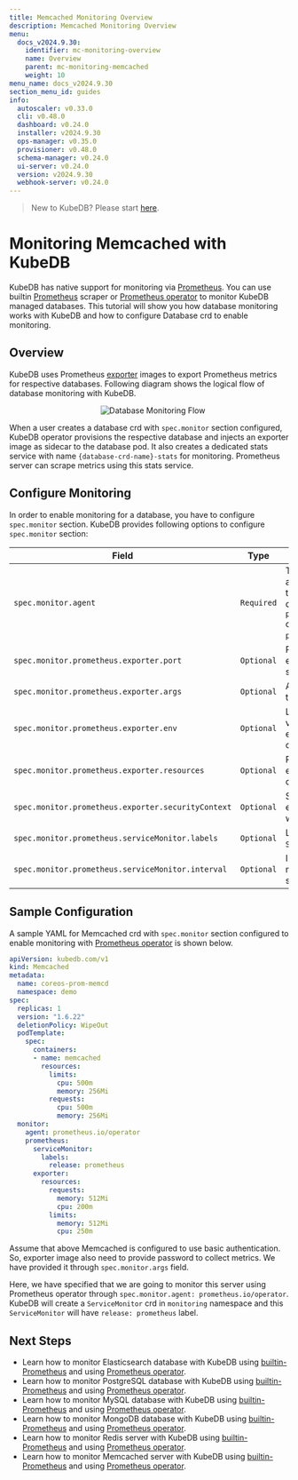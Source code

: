 ```yaml
---
title: Memcached Monitoring Overview
description: Memcached Monitoring Overview
menu:
  docs_v2024.9.30:
    identifier: mc-monitoring-overview
    name: Overview
    parent: mc-monitoring-memcached
    weight: 10
menu_name: docs_v2024.9.30
section_menu_id: guides
info:
  autoscaler: v0.33.0
  cli: v0.48.0
  dashboard: v0.24.0
  installer: v2024.9.30
  ops-manager: v0.35.0
  provisioner: v0.48.0
  schema-manager: v0.24.0
  ui-server: v0.24.0
  version: v2024.9.30
  webhook-server: v0.24.0
---
```


> New to KubeDB? Please start [here](/docs/v2024.9.30/README).

# Monitoring Memcached with KubeDB

KubeDB has native support for monitoring via [Prometheus](https://prometheus.io/). You can use builtin [Prometheus](https://github.com/prometheus/prometheus) scraper or [Prometheus operator](https://github.com/prometheus-operator/prometheus-operator) to monitor KubeDB managed databases. This tutorial will show you how database monitoring works with KubeDB and how to configure Database crd to enable monitoring.

## Overview

KubeDB uses Prometheus [exporter](https://prometheus.io/docs/instrumenting/exporters/#databases) images to export Prometheus metrics for respective databases. Following diagram shows the logical flow of database monitoring with KubeDB.

<p align="center">
  <img alt="Database Monitoring Flow"  src="/docs/v2024.9.30/images/concepts/monitoring/database-monitoring-overview.svg">
</p>

When a user creates a database crd with `spec.monitor` section configured, KubeDB operator provisions the respective database and injects an exporter image as sidecar to the database pod. It also creates a dedicated stats service with name `{database-crd-name}-stats` for monitoring. Prometheus server can scrape metrics using this stats service.

## Configure Monitoring

In order to enable monitoring for a database, you have to configure `spec.monitor` section. KubeDB provides following options to configure `spec.monitor` section:

|                Field                               |    Type    |                                                                                     Uses                                                       |
| -------------------------------------------------- | ---------- | ---------------------------------------------------------------------------------------------------------------------------------------------- |
| `spec.monitor.agent`                               | `Required` | Type of the monitoring agent that will be used to monitor this database. It can be `prometheus.io/builtin` or `prometheus.io/operator`. |
| `spec.monitor.prometheus.exporter.port`            | `Optional` | Port number where the exporter side car will serve metrics.                                                                                    |
| `spec.monitor.prometheus.exporter.args`            | `Optional` | Arguments to pass to the exporter sidecar.                                                                                                     |
| `spec.monitor.prometheus.exporter.env`             | `Optional` | List of environment variables to set in the exporter sidecar container.                                                                        |
| `spec.monitor.prometheus.exporter.resources`       | `Optional` | Resources required by exporter sidecar container.                                                                                              |
| `spec.monitor.prometheus.exporter.securityContext` | `Optional` | Security options the exporter should run with.                                                                                                 |
| `spec.monitor.prometheus.serviceMonitor.labels`    | `Optional` | Labels for `ServiceMonitor` crd.                                                                                                               |
| `spec.monitor.prometheus.serviceMonitor.interval`  | `Optional` | Interval at which metrics should be scraped.                                                                                                   |

## Sample Configuration

A sample YAML for Memcached crd with `spec.monitor` section configured to enable monitoring with [Prometheus operator](https://github.com/prometheus-operator/prometheus-operator) is shown below.

```yaml
apiVersion: kubedb.com/v1
kind: Memcached
metadata:
  name: coreos-prom-memcd
  namespace: demo
spec:
  replicas: 1
  version: "1.6.22"
  deletionPolicy: WipeOut
  podTemplate:
    spec:
      containers:
      - name: memcached
        resources:
          limits:
            cpu: 500m
            memory: 256Mi
          requests:
            cpu: 500m
            memory: 256Mi
  monitor:
    agent: prometheus.io/operator
    prometheus:
      serviceMonitor:
        labels:
          release: prometheus
      exporter:
        resources:
          requests:
            memory: 512Mi
            cpu: 200m
          limits:
            memory: 512Mi
            cpu: 250m
```

Assume that above Memcached is configured to use basic authentication. So, exporter image also need to provide password to collect metrics. We have provided it through `spec.monitor.args` field.

Here, we have specified that we are going to monitor this server using Prometheus operator through `spec.monitor.agent: prometheus.io/operator`. KubeDB will create a `ServiceMonitor` crd in `monitoring` namespace and this `ServiceMonitor` will have `release: prometheus` label.

## Next Steps

- Learn how to monitor Elasticsearch database with KubeDB using [builtin-Prometheus](/docs/v2024.9.30/guides/elasticsearch/monitoring/using-builtin-prometheus) and using [Prometheus operator](/docs/v2024.9.30/guides/elasticsearch/monitoring/using-prometheus-operator).
- Learn how to monitor PostgreSQL database with KubeDB using [builtin-Prometheus](/docs/v2024.9.30/guides/postgres/monitoring/using-builtin-prometheus) and using [Prometheus operator](/docs/v2024.9.30/guides/postgres/monitoring/using-prometheus-operator).
- Learn how to monitor MySQL database with KubeDB using [builtin-Prometheus](/docs/v2024.9.30/guides/mysql/monitoring/builtin-prometheus/) and using [Prometheus operator](/docs/v2024.9.30/guides/mysql/monitoring/prometheus-operator/).
- Learn how to monitor MongoDB database with KubeDB using [builtin-Prometheus](/docs/v2024.9.30/guides/mongodb/monitoring/using-builtin-prometheus) and using [Prometheus operator](/docs/v2024.9.30/guides/mongodb/monitoring/using-prometheus-operator).
- Learn how to monitor Redis server with KubeDB using [builtin-Prometheus](/docs/v2024.9.30/guides/redis/monitoring/using-builtin-prometheus) and using [Prometheus operator](/docs/v2024.9.30/guides/redis/monitoring/using-prometheus-operator).
- Learn how to monitor Memcached server with KubeDB using [builtin-Prometheus](/docs/v2024.9.30/guides/memcached/monitoring/using-builtin-prometheus) and using [Prometheus operator](/docs/v2024.9.30/guides/memcached/monitoring/using-prometheus-operator).
